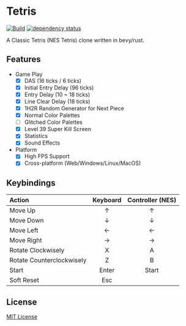 # Tetris

[![Build](https://github.com/Ramirisu/tetris/actions/workflows/build.yml/badge.svg)](https://github.com/Ramirisu/tetris/actions/workflows/build.yml)
[![dependency status](https://deps.rs/repo/github/Ramirisu/tetris/status.svg)](https://deps.rs/repo/github/Ramirisu/tetris)

A Classic Tetris (NES Tetris) clone written in bevy/rust.

## Features

- Game Play
  - [x] DAS (16 ticks / 6 ticks)
  - [x] Initial Entry Delay (96 ticks)
  - [x] Entry Delay (10 ~ 18 ticks)
  - [x] Line Clear Delay (18 ticks)
  - [x] 1H2R Random Generator for Next Piece
  - [x] Normal Color Palettes
  - [ ] Glitched Color Palettes
  - [x] Level 39 Super Kill Screen
  - [x] Statistics
  - [x] Sound Effects

- Platform
  - [x] High FPS Support
  - [x] Cross-platform (Web/Windows/Linux/MacOS)

## Keybindings

| Action                    | Keyboard | Controller (NES) |
| :------------------------ | :------: | :--------------: |
| Move Up                   |    ↑     |        ↑         |
| Move Down                 |    ↓     |        ↓         |
| Move Left                 |    ←     |        ←         |
| Move Right                |    →     |        →         |
| Rotate Clockwisely        |    X     |        A         |
| Rotate Counterclockwisely |    Z     |        B         |
| Start                     |  Enter   |      Start       |
| Soft Reset                |   Esc    |                  |

## License

[MIT License](https://opensource.org/license/MIT)

